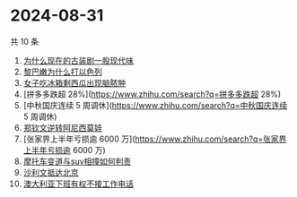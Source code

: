 # 2024-08-31

共 10 条

<!-- BEGIN ZHIHUSEARCH -->
<!-- 最后更新时间 Sat Aug 31 2024 15:09:24 GMT+0800 (China Standard Time) -->
1. [为什么现在的古装剧一股现代味](https://www.zhihu.com/search?q=为什么现在的古装剧一股现代味)
1. [黎巴嫩为什么打以色列](https://www.zhihu.com/search?q=黎巴嫩为什么打以色列)
1. [女子吃冰箱剩西瓜出现脑脓肿](https://www.zhihu.com/search?q=女子吃冰箱剩西瓜出现脑脓肿)
1. [拼多多跌超 28%](https://www.zhihu.com/search?q=拼多多跌超 28%)
1. [中秋国庆连续 5 周调休](https://www.zhihu.com/search?q=中秋国庆连续 5 周调休)
1. [郑钦文逆转阿尼西莫娃](https://www.zhihu.com/search?q=郑钦文逆转阿尼西莫娃)
1. [张家界上半年亏损逾 6000 万](https://www.zhihu.com/search?q=张家界上半年亏损逾 6000 万)
1. [摩托车变道与suv相撞如何判责](https://www.zhihu.com/search?q=摩托车变道与suv相撞如何判责)
1. [沙利文抵达北京](https://www.zhihu.com/search?q=沙利文抵达北京)
1. [澳大利亚下班有权不接工作电话](https://www.zhihu.com/search?q=澳大利亚下班有权不接工作电话)
<!-- END ZHIHUSEARCH -->
